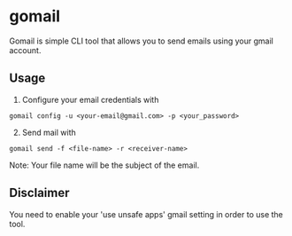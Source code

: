 # gomail

Gomail is simple CLI tool that allows you to send emails using your gmail account.

## Usage

1. Configure your email credentials with

`gomail config -u <your-email@gmail.com> -p <your_password>`

2. Send mail with
 
`gomail send -f <file-name> -r <receiver-name>`

Note: Your file name will be the subject of the email.
## Disclaimer

You need to enable your 'use unsafe apps' gmail setting in order to use the tool. 

